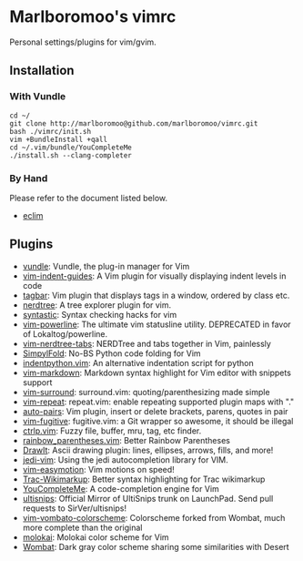 # Marlboromoo's vimrc
Personal settings/plugins for vim/gvim.

## Installation
### With Vundle
```
cd ~/
git clone http://marlboromoo@github.com/marlboromoo/vimrc.git
bash ./vimrc/init.sh
vim +BundleInstall +qall
cd ~/.vim/bundle/YouCompleteMe
./install.sh --clang-completer
```
### By Hand
Please refer to the document listed below.
* [eclim](http://eclim.org/)

## Plugins
* [vundle](https://github.com/gmarik/vundle): Vundle, the plug-in manager for Vim
* [vim-indent-guides](https://github.com/nathanaelkane/vim-indent-guides): A Vim plugin for visually displaying indent levels in code
* [tagbar](https://github.com/majutsushi/tagbar): Vim plugin that displays tags in a window, ordered by class etc.
* [nerdtree](https://github.com/scrooloose/nerdtree): A tree explorer plugin for vim.
* [syntastic](https://github.com/scrooloose/syntastic): Syntax checking hacks for vim
* [vim-powerline](https://github.com/Lokaltog/vim-powerline): The ultimate vim statusline utility. DEPRECATED in favor of Lokaltog/powerline.
* [vim-nerdtree-tabs](https://github.com/jistr/vim-nerdtree-tabs): NERDTree and tabs together in Vim, painlessly
* [SimpylFold](https://github.com/tmhedberg/SimpylFold): No-BS Python code folding for Vim
* [indentpython.vim](https://github.com/vim-scripts/indentpython.vim): An alternative indentation script for python
* [vim-markdown](https://github.com/hallison/vim-markdown): Markdown syntax highlight for Vim editor with snippets support
* [vim-surround](https://github.com/tpope/vim-surround): surround.vim: quoting/parenthesizing made simple
* [vim-repeat](https://github.com/tpope/vim-repeat): repeat.vim: enable repeating supported plugin maps with &quot;.&quot;
* [auto-pairs](https://github.com/jiangmiao/auto-pairs): Vim plugin, insert or delete brackets, parens, quotes in pair
* [vim-fugitive](https://github.com/tpope/vim-fugitive): fugitive.vim: a Git wrapper so awesome, it should be illegal
* [ctrlp.vim](https://github.com/kien/ctrlp.vim): Fuzzy file, buffer, mru, tag, etc finder.
* [rainbow_parentheses.vim](https://github.com/kien/rainbow_parentheses.vim): Better Rainbow Parentheses
* [DrawIt](https://github.com/vim-scripts/DrawIt): Ascii drawing plugin: lines, ellipses, arrows, fills, and more!
* [jedi-vim](https://github.com/davidhalter/jedi-vim): Using the jedi autocompletion library for VIM.
* [vim-easymotion](https://github.com/Lokaltog/vim-easymotion): Vim motions on speed!
* [Trac-Wikimarkup](https://github.com/vim-scripts/Trac-Wikimarkup): Better syntax highlighting for Trac wikimarkup
* [YouCompleteMe](https://github.com/Valloric/YouCompleteMe): A code-completion engine for Vim
* [ultisnips](https://github.com/SirVer/ultisnips): Official Mirror of UltiSnips trunk on LaunchPad. Send pull requests to SirVer/ultisnips!
* [vim-vombato-colorscheme](https://github.com/molok/vim-vombato-colorscheme): Colorscheme forked from Wombat, much more complete than the original
* [molokai](https://github.com/tomasr/molokai): Molokai color scheme for Vim
* [Wombat](https://github.com/vim-scripts/Wombat): Dark gray color scheme sharing some similarities with Desert
